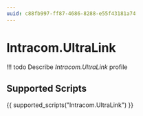 ```yaml
---
uuid: c88fb997-ff87-4686-8288-e55f43181a74
---
```



# Intracom.UltraLink


<!-- prettier-ignore -->
!!! todo
    Describe *Intracom.UltraLink* profile

## Supported Scripts

{{ supported_scripts("Intracom.UltraLink") }}
